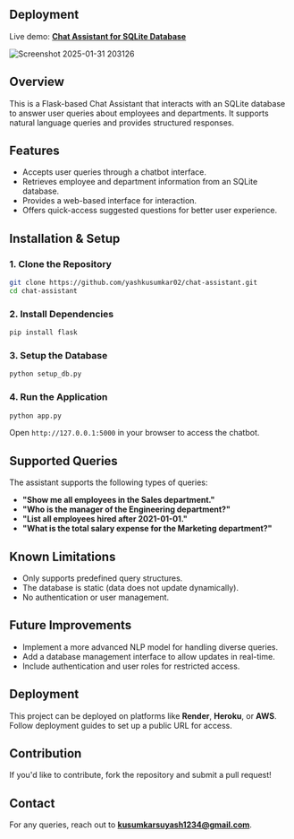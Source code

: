 ## Deployment
Live demo: **[Chat Assistant for SQLite Database](https://chat-assistant-fwl3.onrender.com)**

![Screenshot 2025-01-31 203126](https://github.com/user-attachments/assets/a3c40223-31ca-4302-8149-b6255f36634a)


## Overview
This is a Flask-based Chat Assistant that interacts with an SQLite database to answer user queries about employees and departments. It supports natural language queries and provides structured responses.

## Features
- Accepts user queries through a chatbot interface.
- Retrieves employee and department information from an SQLite database.
- Provides a web-based interface for interaction.
- Offers quick-access suggested questions for better user experience.

## Installation & Setup

### **1. Clone the Repository**
```bash
git clone https://github.com/yashkusumkar02/chat-assistant.git
cd chat-assistant
```

### **2. Install Dependencies**
```bash
pip install flask
```

### **3. Setup the Database**
```bash
python setup_db.py
```

### **4. Run the Application**
```bash
python app.py
```

Open `http://127.0.0.1:5000` in your browser to access the chatbot.

## Supported Queries
The assistant supports the following types of queries:
- **"Show me all employees in the Sales department."**
- **"Who is the manager of the Engineering department?"**
- **"List all employees hired after 2021-01-01."**
- **"What is the total salary expense for the Marketing department?"**

## Known Limitations
- Only supports predefined query structures.
- The database is static (data does not update dynamically).
- No authentication or user management.

## Future Improvements
- Implement a more advanced NLP model for handling diverse queries.
- Add a database management interface to allow updates in real-time.
- Include authentication and user roles for restricted access.

## Deployment
This project can be deployed on platforms like **Render**, **Heroku**, or **AWS**. Follow deployment guides to set up a public URL for access.

## Contribution
If you'd like to contribute, fork the repository and submit a pull request!

## Contact
For any queries, reach out to **kusumkarsuyash1234@gmail.com**.
